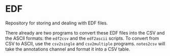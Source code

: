 EDF
===

Repository for storing and dealing with EDF files.

There already are two programs to convert these EDF files into the CSV and the ASCII formats: the `edf2csv` and the `edf2ascii` scripts. To convert from CSV to ASCII, use the `csv2single` and `csv2multiple` programs. `notes2csv` will take the annotations channel and format it into a CSV table.
